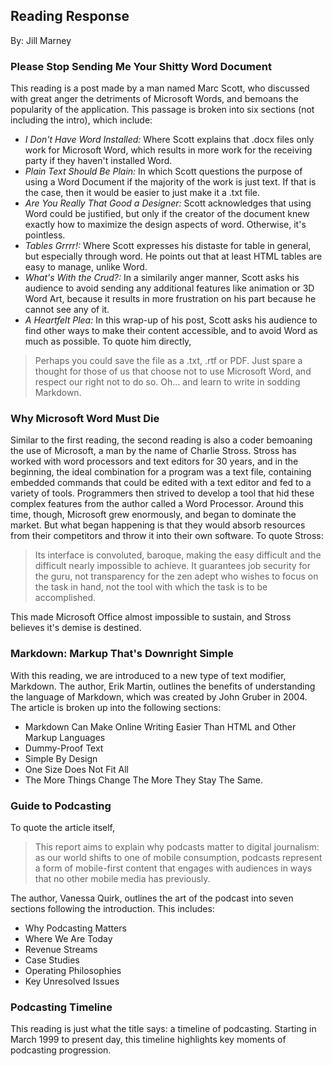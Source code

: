 ## Reading Response
By: Jill Marney
### Please Stop Sending Me Your Shitty Word Document
This reading is a post made by a man named Marc Scott, who discussed with great anger the detriments of Microsoft Words, and bemoans the popularity of the application. This passage is broken into six sections (not including the intro), which include:
* *I Don't Have Word Installed:* Where Scott explains that .docx files only work for Microsoft Word, which results in more work for the receiving party if they haven't installed Word.
* *Plain Text Should Be Plain:* In which Scott questions the purpose of using a Word Document if the majority of the work is just text. If that is the case, then it would be easier to just make it a .txt file. 
* *Are You Really That Good a Designer:* Scott acknowledges that using Word could be justified, but only if the creator of the document knew exactly how to maximize the design aspects of word. Otherwise, it's pointless.
* *Tables Grrrr!:* Where Scott expresses his distaste for table in general, but especially through word. He points out that at least HTML tables are easy to manage, unlike Word.
* *What's With the Crud?:* In a similarily anger manner, Scott asks his audience to avoid sending any additional features like animation or 3D Word Art, because it results in more frustration on his part because he cannot see any of it. 
* *A Heartfelt Plea:* In this wrap-up of his post, Scott asks his audience to find other ways to make their content accessible, and to avoid Word as much as possible. To quote him directly,
>Perhaps you could save the file as a .txt, .rtf or PDF. Just spare a thought for those of us that choose not to use Microsoft Word, and respect our right not to do so.
Oh... and learn to write in sodding Markdown.

### Why Microsoft Word Must Die
Similar to the first reading, the second reading is also a coder bemoaning the use of Microsoft, a man by the name of Charlie Stross. Stross has worked with word processors and text editors for 30 years, and in the beginning, the ideal combination for a program was a text file, containing embedded commands that could be edited with a text editor and fed to a variety of tools. Programmers then strived to develop a tool that hid these complex features from the author called a Word Processor. Around this time, though, Microsoft grew enormously, and began to dominate the market. But what began happening is that they would absorb resources from their competitors and throw it into their own software. To quote Stross:
>Its interface is convoluted, baroque, making the easy difficult and the difficult nearly impossible to achieve. It guarantees job security for the guru, not transparency for the zen adept who wishes to focus on the task in hand, not the tool with which the task is to be accomplished.

This made Microsoft Office almost impossible to sustain, and Stross believes it's demise is destined.  
### Markdown: Markup That's Downright Simple
With this reading, we are introduced to a new type of text modifier, Markdown. The author, Erik Martin, outlines the benefits of understanding the language of Markdown, which was created by John Gruber in 2004. The article is broken up into the following sections:
* Markdown Can Make Online Writing Easier Than HTML and Other Markup Languages
* Dummy-Proof Text
* Simple By Design
* One Size Does Not Fit All
* The More Things Change The More They Stay The Same.

### Guide to Podcasting
To quote the article itself, 
> This report aims to explain why podcasts matter to digital journalism: as our world shifts to one of mobile consumption, podcasts represent a form of mobile-first content that engages with audiences in ways that no other mobile media has previously.

The author, Vanessa Quirk, outlines the art of the podcast into seven sections following the introduction. This includes:
* Why Podcasting Matters
* Where We Are Today
* Revenue Streams
* Case Studies
* Operating Philosophies
* Key Unresolved Issues

### Podcasting Timeline
This reading is just what the title says: a timeline of podcasting. Starting in March 1999 to present day, this timeline highlights key moments of podcasting progression.